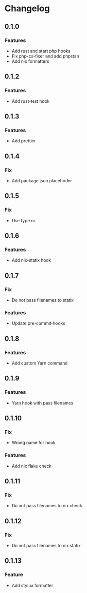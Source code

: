 # Changelog

## 0.1.0

### Features

- Add rust and start php hooks
- Fix php-cs-fixer and add phpstan
- Add nix formatters

## 0.1.2

### Features

- Add rust-test hook

## 0.1.3

### Features

- Add prettier

## 0.1.4

### Fix

- Add package.json placehoder

## 0.1.5

### Fix

- Use type or

## 0.1.6

### Features

- Add nix-statix hook

## 0.1.7

### Fix

- Do not pass filenames to statix

### Features

- Update pre-commit-hooks

## 0.1.8

### Features

- Add custom Yarn command

## 0.1.9

### Features

- Yarn hook with pass filenames

## 0.1.10

### Fix

- Wrong name for hook

### Features

- Add nix flake check

## 0.1.11

### Fix

- Do not pass filenames to nix check

## 0.1.12

### Fix

- Do not pass filenames to nix statix

## 0.1.13

### Feature

- Add stylua formatter
